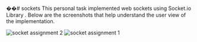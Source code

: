 ��#   s o c k e t s 
 This personal task implemented web sockets using Socket.io Library .
Below are the screenshots that help understand the user view of the implementation.


 ![socket assignment 2](https://github.com/user-attachments/assets/5e609184-5ab2-4311-836d-911f6862a0ed)
![socket assignment 1](https://github.com/user-attachments/assets/0932f6d1-31a9-4121-8aaf-d820e0ff6451)
